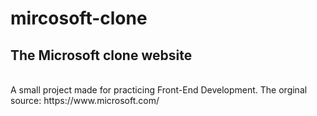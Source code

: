 # mircosoft-clone
## The Microsoft clone website
<br>
A small project made for practicing Front-End Development. 
The orginal source: https://www.microsoft.com/
